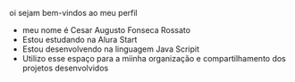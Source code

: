 oi sejam bem-vindos ao meu perfil 

* meu nome é Cesar Augusto Fonseca Rossato 
* Estou estudando na Alura Start
* Estou desenvolvendo na linguagem Java Scripit
* Utilizo esse espaço para a miinha organização e compartilhamento dos projetos desenvolvidos


<!--
**Cesar281227/Cesar281227** is a ✨ _special_ ✨ repository because its `README.md` (this file) appears on your GitHub profile.

Here are some ideas to get you started:

- 🔭 I’m currently working on ...
- 🌱 I’m currently learning ...
- 👯 I’m looking to collaborate on ...
- 🤔 I’m looking for help with ...
- 💬 Ask me about ...
- 📫 How to reach me: ...
- 😄 Pronouns: ...
- ⚡ Fun fact: ...
-->
